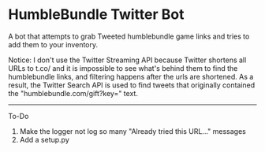 # HumbleBundle Twitter Bot

A bot that attempts to grab Tweeted humblebundle game links and tries to add them to your inventory.

Notice: I don't use the Twitter Streaming API because Twitter shortens all URLs to t.co/ and it is impossible to see what's behind them to find the humblebundle links, and filtering happens after the urls are shortened. As a result, the Twitter Search API is used to find tweets that originally contained the "humblebundle.com/gift?key=" text.

---
To-Do
1. Make the logger not log so many "Already tried this URL..." messages
2. Add a setup.py
